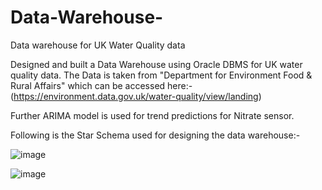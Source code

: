 # Data-Warehouse-
Data warehouse for UK Water Quality data

Designed and built a Data Warehouse using Oracle DBMS for UK water quality data. The Data is taken from "Department for Environment Food & Rural Affairs" which can be accessed here:- (https://environment.data.gov.uk/water-quality/view/landing)

Further ARIMA model is used for trend predictions for Nitrate sensor. 

Following is the Star Schema used for designing the data warehouse:-

![image](https://user-images.githubusercontent.com/99355446/201915133-d38a59dc-0c30-4340-b536-ae246c82cea7.png)

![image](https://user-images.githubusercontent.com/99355446/201915293-92f03e40-4c41-4feb-9e3e-5cb99427a64a.png)
